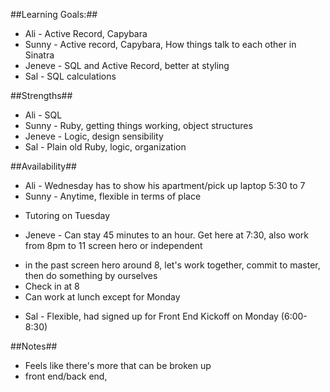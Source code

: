 ##Learning Goals:##
* Ali - Active Record, Capybara
* Sunny - Active record, Capybara, How things talk to each other in Sinatra
* Jeneve - SQL and Active Record, better at styling
* Sal - SQL calculations

##Strengths##
* Ali - SQL
* Sunny - Ruby, getting things working, object structures
* Jeneve - Logic, design sensibility
* Sal - Plain old Ruby, logic, organization

##Availability##
* Ali - Wednesday has to show his apartment/pick up laptop 5:30 to 7
* Sunny - Anytime, flexible in terms of place
- Tutoring on Tuesday
* Jeneve - Can stay 45 minutes to an hour. Get here at 7:30, also work from 8pm to 11 screen hero or independent
- in the past screen hero around 8, let's work together, commit to master, then do something by ourselves
- Check in at 8
- Can work at lunch except for Monday
* Sal - Flexible, had signed up for Front End Kickoff on Monday (6:00-8:30)

##Notes##
- Feels like there's more that can be broken up
- front end/back end,
